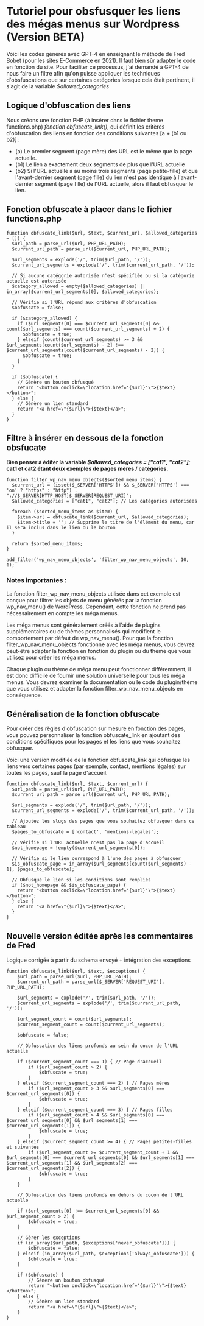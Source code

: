 # Tutoriel pour obsfusquer les liens des mégas menus sur Wordpress (Version BETA)

Voici les codes générés avec GPT-4 en enseignant le méthode de Fred Bobet (pour les sites E-Commerce en 2021). Il faut bien sûr adapter le code en fonction du site. Pour faciliter ce processus, j'ai demandé à GPT-4 de nous faire un filtre afin qu'on puisse appliquer les techniques d'obsfuscations que sur certaines catégories lorsque cela était pertinent, il s'agit de la variable  *$allowed_categories*

## Logique d'obfuscation des liens

Nous créons une fonction PHP (à insérer dans le fichier theme functions.php) *fonction obfuscate_link()*, qui définit les critères d'obfuscation des liens en fonction des conditions suivantes [a + (b1 ou b2)] :

- (a) Le premier segment (page mère) des URL est le même que la page actuelle.
- (b1) Le lien a exactement deux segments de plus que l'URL actuelle
- (b2) Si l'URL actuelle a au moins trois segments (page petite-fille) et que l'avant-dernier segment (page fille) du lien n'est pas identique à l'avant-dernier segment (page fille) de l'URL actuelle, alors il faut obfusquer le lien.

## Fonction obfuscate à placer dans le fichier functions.php
```
function obfuscate_link($url, $text, $current_url, $allowed_categories = []) {
  $url_path = parse_url($url, PHP_URL_PATH);
  $current_url_path = parse_url($current_url, PHP_URL_PATH);

  $url_segments = explode('/', trim($url_path, '/'));
  $current_url_segments = explode('/', trim($current_url_path, '/'));

  // Si aucune catégorie autorisée n'est spécifiée ou si la catégorie actuelle est autorisée
  $category_allowed = empty($allowed_categories) || in_array($current_url_segments[0], $allowed_categories);

  // Vérifie si l'URL répond aux critères d'obfuscation
  $obfuscate = false;

  if ($category_allowed) {
    if ($url_segments[0] === $current_url_segments[0] && count($url_segments) === count($current_url_segments) + 2) {
      $obfuscate = true;
    } elseif (count($current_url_segments) >= 3 && $url_segments[count($url_segments) - 2] !== $current_url_segments[count($current_url_segments) - 2]) {
      $obfuscate = true;
    }
  }

  if ($obfuscate) {
    // Génère un bouton obfusqué
    return "<button onclick=\"location.href='{$url}'\">{$text}</button>";
  } else {
    // Génère un lien standard
    return "<a href=\"{$url}\">{$text}</a>";
  }
}
```
## Filtre à insérer en dessous de la fonction obsfucate

**Bien penser à éditer la variable *$allowed_categories = ["cat1", "cat2"];* cat1 et cat2 étant deux exemples de pages mères / catégories.**
```
function filter_wp_nav_menu_objects($sorted_menu_items) {
  $current_url = (isset($_SERVER['HTTPS']) && $_SERVER['HTTPS'] === 'on' ? "https" : "http") . "://$_SERVER[HTTP_HOST]$_SERVER[REQUEST_URI]";
  $allowed_categories = ["cat1", "cat2"]; // Les catégories autorisées

  foreach ($sorted_menu_items as $item) {
    $item->url = obfuscate_link($current_url, $allowed_categories);
    $item->title = ''; // Supprime le titre de l'élément du menu, car il sera inclus dans le lien ou le bouton
  }

  return $sorted_menu_items;
}

add_filter('wp_nav_menu_objects', 'filter_wp_nav_menu_objects', 10, 1);
```

### Notes importantes : 
La fonction filter_wp_nav_menu_objects utilisée dans cet exemple est conçue pour filtrer les objets de menu générés par la fonction wp_nav_menu() de WordPress. Cependant, cette fonction ne prend pas nécessairement en compte les méga menus.

Les méga menus sont généralement créés à l'aide de plugins supplémentaires ou de thèmes personnalisés qui modifient le comportement par défaut de wp_nav_menu(). Pour que la fonction filter_wp_nav_menu_objects fonctionne avec les méga menus, vous devrez peut-être adapter la fonction en fonction du plugin ou du thème que vous utilisez pour créer les méga menus.

Chaque plugin ou thème de méga menu peut fonctionner différemment, il est donc difficile de fournir une solution universelle pour tous les méga menus. Vous devrez examiner la documentation ou le code du plugin/thème que vous utilisez et adapter la fonction filter_wp_nav_menu_objects en conséquence.

## Généralisation de la fonction obfuscate

Pour créer des règles d'obfuscation sur mesure en fonction des pages, vous pouvez personnaliser la fonction obfuscate_link en ajoutant des conditions spécifiques pour les pages et les liens que vous souhaitez obfusquer. 

Voici une version modifiée de la fonction obfuscate_link qui obfusque les liens vers certaines pages (par exemple, contact, mentions légales) sur toutes les pages, sauf la page d'accueil.

```
function obfuscate_link($url, $text, $current_url) {
  $url_path = parse_url($url, PHP_URL_PATH);
  $current_url_path = parse_url($current_url, PHP_URL_PATH);

  $url_segments = explode('/', trim($url_path, '/'));
  $current_url_segments = explode('/', trim($current_url_path, '/'));

  // Ajoutez les slugs des pages que vous souhaitez obfusquer dans ce tableau
  $pages_to_obfuscate = ['contact', 'mentions-legales'];

  // Vérifie si l'URL actuelle n'est pas la page d'accueil
  $not_homepage = !empty($current_url_segments[0]);

  // Vérifie si le lien correspond à l'une des pages à obfusquer
  $is_obfuscate_page = in_array($url_segments[count($url_segments) - 1], $pages_to_obfuscate);

  // Obfusque le lien si les conditions sont remplies
  if ($not_homepage && $is_obfuscate_page) {
    return "<button onclick=\"location.href='{$url}'\">{$text}</button>";
  } else {
    return "<a href=\"{$url}\">{$text}</a>";
  }
}
```

## Nouvelle version éditée après les commentaires de Fred 

Logique corrigée à partir du schema envoyé + intégration des exceptions

```
function obfuscate_link($url, $text, $exceptions) {
    $url_path = parse_url($url, PHP_URL_PATH);
    $current_url_path = parse_url($_SERVER['REQUEST_URI'], PHP_URL_PATH);

    $url_segments = explode('/', trim($url_path, '/'));
    $current_url_segments = explode('/', trim($current_url_path, '/'));

    $url_segment_count = count($url_segments);
    $current_segment_count = count($current_url_segments);

    $obfuscate = false;

    // Obfuscation des liens profonds au sein du cocon de l'URL actuelle

    if ($current_segment_count === 1) { // Page d'accueil
        if ($url_segment_count > 2) {
            $obfuscate = true;
        }
    } elseif ($current_segment_count === 2) { // Pages mères
        if ($url_segment_count > 3 && $url_segments[0] === $current_url_segments[0]) {
            $obfuscate = true;
        }
    } elseif ($current_segment_count === 3) { // Pages filles
        if ($url_segment_count > 4 && $url_segments[0] === $current_url_segments[0] && $url_segments[1] === $current_url_segments[1]) {
            $obfuscate = true;
        }
    } elseif ($current_segment_count >= 4) { // Pages petites-filles et suivantes
        if ($url_segment_count >= $current_segment_count + 1 && $url_segments[0] === $current_url_segments[0] && $url_segments[1] === $current_url_segments[1] && $url_segments[2] === $current_url_segments[2]) {
            $obfuscate = true;
        }
    }

    // Obfuscation des liens profonds en dehors du cocon de l'URL actuelle
    
    if ($url_segments[0] !== $current_url_segments[0] && $url_segment_count > 2) {
        $obfuscate = true;
    }

    // Gérer les exceptions
    if (in_array($url_path, $exceptions['never_obfuscate'])) {
        $obfuscate = false;
    } elseif (in_array($url_path, $exceptions['always_obfuscate'])) {
        $obfuscate = true;
    }

    if ($obfuscate) {
        // Génère un bouton obfusqué
        return "<button onclick=\"location.href='{$url}'\">{$text}</button>";
    } else {
        // Génère un lien standard
        return "<a href=\"{$url}\">{$text}</a>";
    }
}
```
